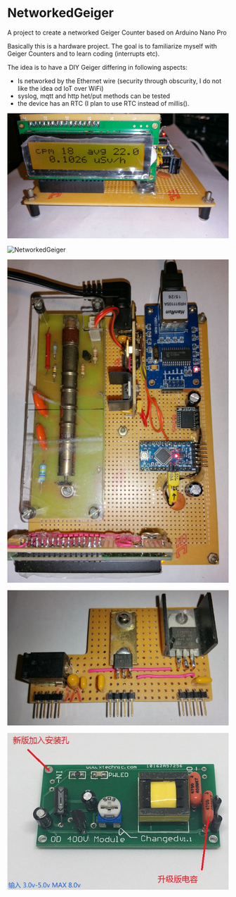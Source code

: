 # NetworkedGeiger
A project to create a networked Geiger Counter based on Arduino Nano Pro

Basically this is a hardware project. The goal is to familiarize myself with Geiger Counters and to learn coding (interrupts etc).

The idea is to have a DIY Geiger differing in following aspects:
  - Is networked by the Ethernet wire (security through obscurity, I do not like the idea od IoT over WiFi)
  - syslog, mqtt and http het/put methods can be tested
  - the device has an RTC (I plan to use RTC instead of millis().
  
![NetworkedGeiger](Pic/20180404_221516-1.jpg?raw=true "DIY mockup of Geiger Counter")
  
![NetworkedGeiger](Pic/20180404_221535-1.jpg.jpg?raw=true "DIY mockup of Geiger Counter")
  
![NetworkedGeiger](Pic/20180404_221505-1.jpg?raw=true "DIY mockup of Geiger Counter")
  
![NetworkedGeiger](Pic/20180404_221651-1.jpg?raw=true "PSU of the Geiger board")
  
![NetworkedGeiger](Pic/400V-high-voltage-from-eBay.jpg?raw=true "400V HV module of Chinese origin") 
  
